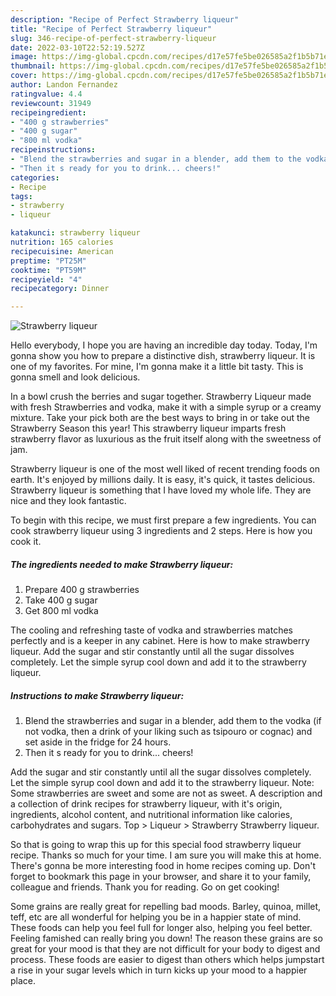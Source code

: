 ```yaml
---
description: "Recipe of Perfect Strawberry liqueur"
title: "Recipe of Perfect Strawberry liqueur"
slug: 346-recipe-of-perfect-strawberry-liqueur
date: 2022-03-10T22:52:19.527Z
image: https://img-global.cpcdn.com/recipes/d17e57fe5be026585a2f1b5b71ea8e82/751x532cq70/strawberry-liqueur-recipe-main-photo.jpg
thumbnail: https://img-global.cpcdn.com/recipes/d17e57fe5be026585a2f1b5b71ea8e82/751x532cq70/strawberry-liqueur-recipe-main-photo.jpg
cover: https://img-global.cpcdn.com/recipes/d17e57fe5be026585a2f1b5b71ea8e82/751x532cq70/strawberry-liqueur-recipe-main-photo.jpg
author: Landon Fernandez
ratingvalue: 4.4
reviewcount: 31949
recipeingredient:
- "400 g strawberries"
- "400 g sugar"
- "800 ml vodka"
recipeinstructions:
- "Blend the strawberries and sugar in a blender, add them to the vodka (if not vodka, then a drink of your liking such as tsipouro or cognac) and set aside in the fridge for 24 hours."
- "Then it s ready for you to drink... cheers!"
categories:
- Recipe
tags:
- strawberry
- liqueur

katakunci: strawberry liqueur 
nutrition: 165 calories
recipecuisine: American
preptime: "PT25M"
cooktime: "PT59M"
recipeyield: "4"
recipecategory: Dinner

---
```



![Strawberry liqueur](https://img-global.cpcdn.com/recipes/d17e57fe5be026585a2f1b5b71ea8e82/751x532cq70/strawberry-liqueur-recipe-main-photo.jpg)

Hello everybody, I hope you are having an incredible day today. Today, I'm gonna show you how to prepare a distinctive dish, strawberry liqueur. It is one of my favorites. For mine, I'm gonna make it a little bit tasty. This is gonna smell and look delicious.

In a bowl crush the berries and sugar together. Strawberry Liqueur made with fresh Strawberries and vodka, make it with a simple syrup or a creamy mixture. Take your pick both are the best ways to bring in or take out the Strawberry Season this year! This strawberry liqueur imparts fresh strawberry flavor as luxurious as the fruit itself along with the sweetness of jam.

Strawberry liqueur is one of the most well liked of recent trending foods on earth. It's enjoyed by millions daily. It is easy, it's quick, it tastes delicious. Strawberry liqueur is something that I have loved my whole life. They are nice and they look fantastic.


To begin with this recipe, we must first prepare a few ingredients. You can cook strawberry liqueur using 3 ingredients and 2 steps. Here is how you cook it.

<!--inarticleads1-->

##### The ingredients needed to make Strawberry liqueur:

1. Prepare 400 g strawberries
1. Take 400 g sugar
1. Get 800 ml vodka


The cooling and refreshing taste of vodka and strawberries matches perfectly and is a keeper in any cabinet. Here is how to make strawberry liqueur. Add the sugar and stir constantly until all the sugar dissolves completely. Let the simple syrup cool down and add it to the strawberry liqueur. 

<!--inarticleads2-->

##### Instructions to make Strawberry liqueur:

1. Blend the strawberries and sugar in a blender, add them to the vodka (if not vodka, then a drink of your liking such as tsipouro or cognac) and set aside in the fridge for 24 hours.
1. Then it s ready for you to drink... cheers!


Add the sugar and stir constantly until all the sugar dissolves completely. Let the simple syrup cool down and add it to the strawberry liqueur. Note: Some strawberries are sweet and some are not as sweet. A description and a collection of drink recipes for strawberry liqueur, with it&#39;s origin, ingredients, alcohol content, and nutritional information like calories, carbohydrates and sugars. Top &gt; Liqueur &gt; Strawberry Strawberry liqueur. 

So that is going to wrap this up for this special food strawberry liqueur recipe. Thanks so much for your time. I am sure you will make this at home. There's gonna be more interesting food in home recipes coming up. Don't forget to bookmark this page in your browser, and share it to your family, colleague and friends. Thank you for reading. Go on get cooking!

Some grains are really great for repelling bad moods. Barley, quinoa, millet, teff, etc are all wonderful for helping you be in a happier state of mind. These foods can help you feel full for longer also, helping you feel better. Feeling famished can really bring you down! The reason these grains are so great for your mood is that they are not difficult for your body to digest and process. These foods are easier to digest than others which helps jumpstart a rise in your sugar levels which in turn kicks up your mood to a happier place.
